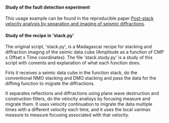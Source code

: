 #### Study of the fault detection experiment

This usage example can be found in the reproducible paper [Post-stack velocity analysis by separation and imaging of seismic diffractions](http://www.reproducibility.org/RSF/book/tccs/diffr/paper_html/).

#### Study of the recipe in 'stack.py'
    
The original script, 'stack.py', is a Madagascar recipe for stacking and
diffraction imaging of the seimic data cube (Amplitude as a function of CMP x 
Offset x Time coordinates).
The file 'stack.study.py' is a study of this script with
coments and explanation of what each function does.

Firts it receives a seimic data cube in the function stack, do the
conventional NMO stacking and DMO stacking and pass the data for the
diffimg function to migrate the diffractions.

It separates reflections and diffractions using plane wave destruction and
construction filters, do the velocity analisys by focusing measure and migrate them.
It uses velocity continuation to migrate the data multiple times with a different velocity
each time, and it uses the local varimax measure to measure focusing associated with that
velocity.

